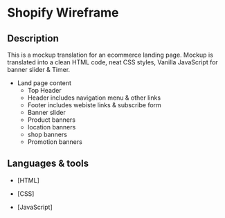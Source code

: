 # Shopify Wireframe

## Description

This is a mockup translation for an ecommerce landing page. Mockup is translated into a clean HTML code, neat CSS styles, Vanilla JavaScript for banner slider & Timer.

* Land page content
  * Top Header
  * Header includes navigation menu & other links
  * Footer includes webiste links & subscribe form
  * Banner slider
  * Product banners
  * location banners
  * shop banners
  * Promotion banners


## Languages & tools

- [HTML]

- [CSS]

- [JavaScript]
